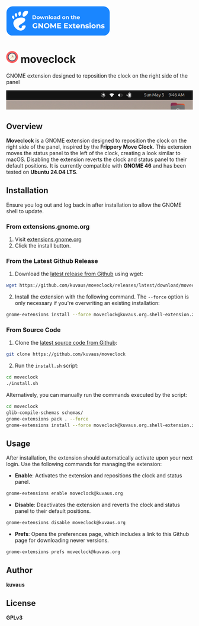 [![Download on the GNOME Extensions](./resources/gnome.svg)](https://extensions.gnome.org/extension/moveclock/)

# <img alt="Clock icon" src="./resources/clock.svg" width="32" /> moveclock

GNOME extension designed to reposition the clock on the right side of the panel

![Screenshot](./resources/screenshot.png)
## Overview

**Moveclock** is a GNOME extension designed to reposition the clock on the right side of the panel, inspired by the **Frippery Move Clock**. This extension moves the status panel to the left of the clock, creating a look similar to macOS. Disabling the extension reverts the clock and status panel to their default positions. It is currently compatible with **GNOME 46** and has been tested on **Ubuntu 24.04 LTS**.


## Installation

Ensure you log out and log back in after installation to allow the GNOME shell to update.

### From extensions.gnome.org

1. Visit [extensions.gnome.org](https://extensions.gnome.org/extension/moveclock/)
2. Click the install button.

### From the Latest Github Release

1. Download the [latest release from Github](https://github.com/kuvaus/moveclock/releases/latest/download/moveclock@kuvaus.org.shell-extension.zip) using wget:

```bash
wget https://github.com/kuvaus/moveclock/releases/latest/download/moveclock@kuvaus.org.shell-extension.zip
```

2. Install the extension with the following command. The `--force` option is only necessary if you're overwriting an existing installation:

```bash
gnome-extensions install --force moveclock@kuvaus.org.shell-extension.zip
```

### From Source Code

1. Clone the [latest source code from Github](https://github.com/kuvaus/moveclock):

```bash
git clone https://github.com/kuvaus/moveclock
```

2. Run the `install.sh` script:

```bash
cd moveclock
./install.sh
```

Alternatively, you can manually run the commands executed by the script:

```bash
cd moveclock
glib-compile-schemas schemas/
gnome-extensions pack . --force
gnome-extensions install --force moveclock@kuvaus.org.shell-extension.zip
```

## Usage

After installation, the extension should automatically activate upon your next login. Use the following commands for managing the extension:

- **Enable**: Activates the extension and repositions the clock and status panel.

```bash
gnome-extensions enable moveclock@kuvaus.org
```

- **Disable**: Deactivates the extension and reverts the clock and status panel to their default positions.

```bash
gnome-extensions disable moveclock@kuvaus.org
```

- **Prefs**: Opens the preferences page, which includes a link to this Github page for downloading newer versions.

```bash
gnome-extensions prefs moveclock@kuvaus.org
```

## Author

**kuvaus**

## License

**GPLv3**
